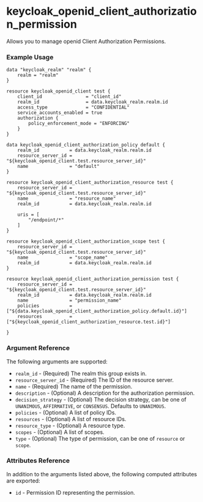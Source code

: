 # keycloak_openid_client_authorization_permission

Allows you to manage openid Client Authorization Permissions.

### Example Usage

```hcl
data "keycloak_realm" "realm" {
	realm = "realm"
}

resource keycloak_openid_client test {
	client_id                = "client_id"
	realm_id                 = data.keycloak_realm.realm.id
	access_type              = "CONFIDENTIAL"
	service_accounts_enabled = true
	authorization {
		policy_enforcement_mode = "ENFORCING"
	}
}

data keycloak_openid_client_authorization_policy default {
	realm_id           = data.keycloak_realm.realm.id
	resource_server_id = "${keycloak_openid_client.test.resource_server_id}"
	name               = "default"
}

resource keycloak_openid_client_authorization_resource test {
	resource_server_id = "${keycloak_openid_client.test.resource_server_id}"
	name               = "resource_name"
	realm_id           = data.keycloak_realm.realm.id

	uris = [
		"/endpoint/*"
	]
}

resource keycloak_openid_client_authorization_scope test {
	resource_server_id = "${keycloak_openid_client.test.resource_server_id}"
	name               = "scope_name"
	realm_id           = data.keycloak_realm.realm.id
}

resource keycloak_openid_client_authorization_permission test {
	resource_server_id = "${keycloak_openid_client.test.resource_server_id}"
	realm_id           = data.keycloak_realm.realm.id
	name               = "permission_name"
	policies           = ["${data.keycloak_openid_client_authorization_policy.default.id}"]
	resources          = ["${keycloak_openid_client_authorization_resource.test.id}"]

}
```

### Argument Reference

The following arguments are supported:

- `realm_id` - (Required) The realm this group exists in.
- `resource_server_id` - (Required) The ID of the resource server.
- `name` - (Required) The name of the permission.
- `description` - (Optional) A description for the authorization permission.
- `decision_strategy` - (Optional) The decision strategy, can be one of `UNANIMOUS`, `AFFIRMATIVE`, or `CONSENSUS`. Defaults to `UNANIMOUS`.
- `policies` - (Optional) A list of policy IDs.
- `resources` - (Optional) A list of resource IDs.
- `resource_type` - (Optional) A resource type.
- `scopes` - (Optional) A list of scopes.
- `type` - (Optional) The type of permission, can be one of `resource` or `scope`.

### Attributes Reference

In addition to the arguments listed above, the following computed attributes are exported:

- `id` - Permission ID representing the permission.
